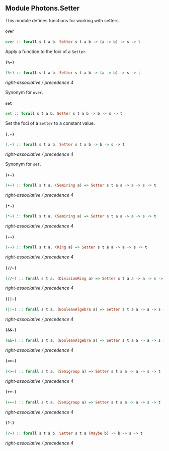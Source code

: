 ## Module Photons.Setter

This module defines functions for working with setters.

#### `over`

``` purescript
over :: forall s t a b. Setter s t a b -> (a -> b) -> s -> t
```

Apply a function to the foci of a `Setter`.

#### `(%~)`

``` purescript
(%~) :: forall s t a b. Setter s t a b -> (a -> b) -> s -> t
```

_right-associative / precedence 4_

Synonym for `over`.

#### `set`

``` purescript
set :: forall s t a b. Setter s t a b -> b -> s -> t
```

Set the foci of a `Setter` to a constant value.

#### `(.~)`

``` purescript
(.~) :: forall s t a b. Setter s t a b -> b -> s -> t
```

_right-associative / precedence 4_

Synonym for `set`.

#### `(+~)`

``` purescript
(+~) :: forall s t a. (Semiring a) => Setter s t a a -> a -> s -> t
```

_right-associative / precedence 4_

#### `(*~)`

``` purescript
(*~) :: forall s t a. (Semiring a) => Setter s t a a -> a -> s -> t
```

_right-associative / precedence 4_

#### `(-~)`

``` purescript
(-~) :: forall s t a. (Ring a) => Setter s t a a -> a -> s -> t
```

_right-associative / precedence 4_

#### `(//~)`

``` purescript
(//~) :: forall s t a. (DivisionRing a) => Setter s t a a -> a -> s -> t
```

_right-associative / precedence 4_

#### `(||~)`

``` purescript
(||~) :: forall s t a. (BooleanAlgebra a) => Setter s t a a -> a -> s -> t
```

_right-associative / precedence 4_

#### `(&&~)`

``` purescript
(&&~) :: forall s t a. (BooleanAlgebra a) => Setter s t a a -> a -> s -> t
```

_right-associative / precedence 4_

#### `(<>~)`

``` purescript
(<>~) :: forall s t a. (Semigroup a) => Setter s t a a -> a -> s -> t
```

_right-associative / precedence 4_

#### `(++~)`

``` purescript
(++~) :: forall s t a. (Semigroup a) => Setter s t a a -> a -> s -> t
```

_right-associative / precedence 4_

#### `(?~)`

``` purescript
(?~) :: forall s t a b. Setter s t a (Maybe b) -> b -> s -> t
```

_right-associative / precedence 4_


